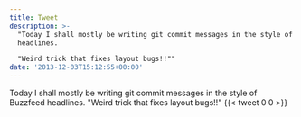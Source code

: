 ```yaml
---
title: Tweet
description: >-
  "Today I shall mostly be writing git commit messages in the style of Buzzfeed
  headlines.

  "Weird trick that fixes layout bugs!!""
date: '2013-12-03T15:12:55+00:00'
---
```

Today I shall mostly be writing git commit messages in the style of Buzzfeed headlines.
"Weird trick that fixes layout bugs!!"
      {{< tweet 0 0 >}}
    

